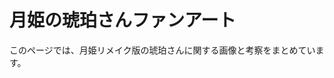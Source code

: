 <head>
  <meta charset="UTF-8">
  <title>月姫 琥珀さん ファンアート画像まとめ</title>
  <meta name="description" content="月姫のキャラクター琥珀さんの画像や考察を紹介する非公式ファンページです。">
</head>
<body>
  <h1>月姫の琥珀さんファンアート</h1>
  <p>このページでは、月姫リメイク版の琥珀さんに関する画像と考察をまとめています。</p>
